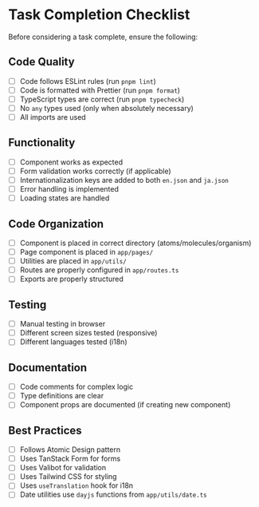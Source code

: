 # Task Completion Checklist

Before considering a task complete, ensure the following:

## Code Quality

- [ ] Code follows ESLint rules (run `pnpm lint`)
- [ ] Code is formatted with Prettier (run `pnpm format`)
- [ ] TypeScript types are correct (run `pnpm typecheck`)
- [ ] No `any` types used (only when absolutely necessary)
- [ ] All imports are used

## Functionality

- [ ] Component works as expected
- [ ] Form validation works correctly (if applicable)
- [ ] Internationalization keys are added to both `en.json` and `ja.json`
- [ ] Error handling is implemented
- [ ] Loading states are handled

## Code Organization

- [ ] Component is placed in correct directory (atoms/molecules/organism)
- [ ] Page component is placed in `app/pages/`
- [ ] Utilities are placed in `app/utils/`
- [ ] Routes are properly configured in `app/routes.ts`
- [ ] Exports are properly structured

## Testing

- [ ] Manual testing in browser
- [ ] Different screen sizes tested (responsive)
- [ ] Different languages tested (i18n)

## Documentation

- [ ] Code comments for complex logic
- [ ] Type definitions are clear
- [ ] Component props are documented (if creating new component)

## Best Practices

- [ ] Follows Atomic Design pattern
- [ ] Uses TanStack Form for forms
- [ ] Uses Valibot for validation
- [ ] Uses Tailwind CSS for styling
- [ ] Uses `useTranslation` hook for i18n
- [ ] Date utilities use `dayjs` functions from `app/utils/date.ts`
